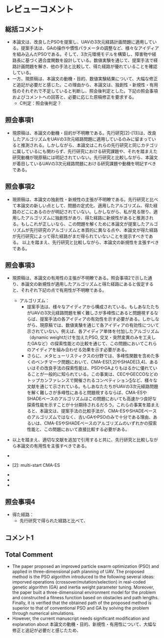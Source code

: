 # レビューコメント
## 総括コメント
- 本論文は、改良したPSOを提案し、UAVの3次元経路計画問題に適用している。提案手法は、GAの操作や慣性パラメータの調整など、様々なアイディアを組み込んだPSOである。そして、3次元環境モデルを構築し、障害物や経路長に基づく適合度関数を設計している。数値実験を通じて、提案手法で経路計画問題を解き、他の手法と比較して、得た経路が優れていることを確認している。
- 一方、現原稿は、本論文の動機・目的、数値実験結果について、大幅な修正と追記が必要だと感じた。この理由から、本論文は、独創性・新規性・有用性のそれぞれで不足していると判断し、照会後判定とした。下記の照会事項およびコメントへの回答と、必要に応じた原稿修正を要求する。
  - C判定：照会後判定？

## 照会事項1
- 現原稿は、本論文の動機・目的が不明瞭である。先行研究[2]-[13]は、改良したアルゴリズムをUAVの3次元経路問題に適用しているのみに留まっていると推測される。しかしながら、本論文はこれらの先行研究と同じカテゴリに属しているにも関わらず、先行研究における研究課題や、それを踏まえた研究動機が現原稿には明記されていない。先行研究と比較しながら、本論文が着目しているUAVの3次元経路問題における研究課題や動機を明記すべきである。

## 照会事項2
- 現原稿は、本論文の独創性・新規性の主張が不明瞭である。先行研究と比べて本論文の新しい点として、問題の定式化、適用したアルゴリズム、得た経路のどこにあるのかが明記されていない。しかしながら、私が見る限り、適用したアルゴリズムに独創性があり、得た経路に新規性があると推測される。もしこれが正しいなら、この問題を解くために本論文が提案したアルゴリズムが先行研究のアルゴリズムと本質的に異なる点や、本論文が得た経路が先行研究によって得た経路がまだ得られていないことを提示すべきである。
以上を踏まえ、先行研究と比較しながら、本論文の新規性を主張すべきである。

## 照会事項3
- 現原稿は、本論文の有用性の主張が不明瞭である。照会事項2で示した通り、本論文の新規性が適用したアルゴリズムと得た経路にあると仮定すると、それぞれ下記の点で有用性が不明瞭である。
  - アルゴリズム：
    - 提案手法は、様々なアイディアから構成されている。もしあなたたちがUAVの3次元経路問題を解く難しさが多峰性にあると問題視するならば、提案手法の各アイディアの有効性を示す必要がある。しかしながら、現原稿では、数値実験を通じて各アイディアの有効性について示されていない。例えば、各アイディア単体を付加したアルゴリズム（dynamic weightだけを加えたPSO, 交叉・突然変異のみを工夫したGAなど）の探索性能との比較を通じて、この問題においてこれらのアイディアを組み合わせる効果を示す必要がある。
    - さらに、メタヒューリスティクスの分野では、多峰性関数を含めた多くのベンチマーク問題において、CMA-ES[1,2]やSHADE[3,4]、あるいはその改良手法の探索性能は、PSOやGAよりもはるかに優れていることが一般的に知られている。この事実は、CECやGECCOなどのトップカンファレンスで開催されるコンペティション[5]など、様々な文献を通じて示されている。もしあなたたちがUAVの3次元経路問題を解く難しさが多峰性にあると問題視するならば、CMA-ESやSHADEベースのアルゴリズムはこの問題においても高速かつ良好な探索性能を示すことが十分期待されるだろう。これらの事実を踏まえると、本論文は、提案手法の比較手法が、CMA-ESやSHADEベースのアルゴリズムではなく、古いGAやPSOのみで十分である理由、あるいは、CMA-ESやSHADEベースのアルゴリズムのいずれかの探索性能と、この問題において直接比較する必要がある。
- 以上を踏まえ、適切な文献を追加で引用すると共に、先行研究と比較しながら本論文の有用性を主張すべきである。

- [1]: CMA-ES
- [2]: multi-start CMA-ES
- [3]: SHADE
- [4]: L-SHADE
- [5]: BBOB

## 照会事項4
  - 得た経路：
    - 先行研究で得られた経路と比べて、

## コメント1


## Total Comment
- The paper proposed an improved particle swarm optimization (PSO) and applied in three-dimensional path planning of UAV. The proposed method is the PSO algorithm introduced to the following several ideas: imporved operations (crossover/mutation/selection) in real-coded genetic algorithm (GA) and inertia weight parameter tuning. Moreover, the paper built a three-dimensional environment model for the problem and constructed a fitness function based on obstacles and path lengths.
Finally, it is verified that the obtained path of the proposed method is superior to that of conventional PSO and GA by solving the problem through numerical simulations.
- However, the current manuscript needs significant modification and explanation about 本論文の動機・目的、新規性・有用性について、大幅な修正と追記が必要だと感じたため、
